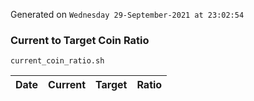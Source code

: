 Generated on `Wednesday 29-September-2021 at 23:02:54`

### Current to Target Coin Ratio
`current_coin_ratio.sh`

Date|Current|Target|Ratio
---|---|---|---
